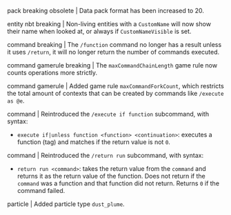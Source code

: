 pack breaking obsolete | Data pack format has been increased to 20.

entity nbt breaking | Non-living entities with a `CustomName` will now show their name when looked at, or always if `CustomNameVisible` is set.

command breaking | The `/function` command no longer has a result unless it uses `/return`, it will no longer return the number of commands executed.

command gamerule breaking | The `maxCommandChainLength` game rule now counts operations more strictly.

command gamerule | Added game rule `maxCommandForkCount`, which restricts the total amount of contexts that can be created by commands like `/execute as @e`.

command | Reintroduced the `/execute if function` subcommand, with syntax:
* `execute if|unless function <function> <continuation>`: executes a function (tag) and matches if the return value is not `0`.

command | Reintroduced the `/return run` subcommand, with syntax:
* `return run <command>`: takes the return value from the `command` and returns it as the return value of the function. Does not return if the `command` was a function and that function did not return. Returns `0` if the command failed.

particle | Added particle type `dust_plume`.
